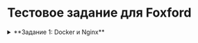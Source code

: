 # Тестовое задание для Foxford

<details>
<summary>**Задание 1: Docker и Nginx**</summary>

Нам нужно развернуть простой статический сайт с помощью Docker.

**Задача:**

1. Создай простой index.html файл с текстом "Hello, Foxford!".
2. Создай кастомный конфигурационный файл для Nginx nginx.conf, который будет отдавать этот статический сайт.
3. Напиши docker-compose.yml, который:
   - Использует официальный образ nginx:alpine.
   - Запускает контейнер с именем foxford-web.
   - Пробрасывает порт 8080 с хост-машины на порт 80 контейнера.
   - Монтирует (пробрасывает) локальную директорию с index.html и nginx.conf внутрь контейнера.
</details>
